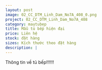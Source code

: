 ```yaml
---
layout: post
image: 02_CC_DTM_Linh_Dam_No7A_408_0.png
project: 02_CC_DTM_Linh_Dam_No7A_408
category: mautubep
title: Mẫu tủ bếp hiện đại
price: Liên hệ
stock: đặt hàng
sizes: Kích thước theo đặt hàng
description: |
---
```

Thông tin về tủ bếp!!!!!!
